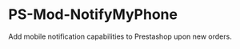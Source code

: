PS-Mod-NotifyMyPhone
====================

Add mobile notification capabilities to Prestashop upon new orders.
